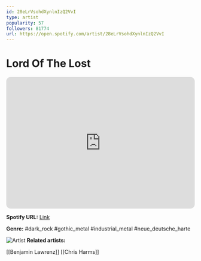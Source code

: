 ```yaml
---
id: 28eLrVsohdXynlnIzQ2VvI
type: artist
popularity: 57
followers: 81774
url: https://open.spotify.com/artist/28eLrVsohdXynlnIzQ2VvI
---
```

# Lord Of The Lost

<iframe style="border-radius:12px" src="https://open.spotify.com/embed/artist/28eLrVsohdXynlnIzQ2VvI" width="100%" height="352" frameBorder="0" allowfullscreen="" allow="autoplay; clipboard-write; encrypted-media; fullscreen; picture-in-picture" loading="lazy"></iframe>

**Spotify URL:** [Link](https://open.spotify.com/artist/28eLrVsohdXynlnIzQ2VvI)

**Genre:**  #dark_rock #gothic_metal #industrial_metal #neue_deutsche_harte

![Artist](https://i.scdn.co/image/ab6761610000e5ebff9a53064b30a29c4a3f4dad)
**Related artists:**

[[Benjamin Lawrenz]]
[[Chris Harms]]
